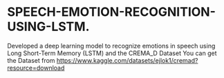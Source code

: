 # SPEECH-EMOTION-RECOGNITION-USING-LSTM.
Developed a deep learning model to recognize emotions in speech using Long Short-Term Memory (LSTM) and the CREMA_D Dataset
You can get the Dataset from https://www.kaggle.com/datasets/ejlok1/cremad?resource=download
